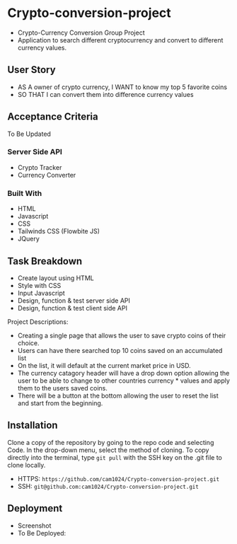 # Crypto-conversion-project

* Crypto-Currency Conversion Group Project
* Application to search different cryptocurrency and convert to different currency values.

## User Story

* AS A owner of crypto currency, I WANT to know my top 5 favorite coins
* SO THAT I can convert them into difference currency values

## Acceptance Criteria

To Be Updated

### Server Side API

* Crypto Tracker
* Currency Converter

### Built With

* HTML
* Javascript
* CSS
* Tailwinds CSS (Flowbite JS)
* JQuery

## Task Breakdown

* Create layout using HTML
* Style with CSS
* Input Javascript
* Design, function & test server side API
* Design, function & test client side API

Project Descriptions:

* Creating a single page that allows the user to save crypto coins of their choice.
* Users can have there searched top 10 coins saved on an accumulated list
* On the list, it will default at the current market price in USD.
* The currency catagory header will have a drop down option allowing the user to be able to change to other countries currency * values and apply them to the users saved coins.
* There will be a button at the bottom allowing the user to reset the list and start from the beginning.

## Installation

Clone a copy of the repository by going to the repo code and selecting Code. In the drop-down menu, select the method of cloning. To copy directly into the terminal, type `git pull` with the SSH key on the .git file to clone locally.

* HTTPS: `https://github.com/cam1024/Crypto-conversion-project.git`
* SSH: `git@github.com:cam1024/Crypto-conversion-project.git`

## Deployment

* Screenshot
* To Be Deployed: 
